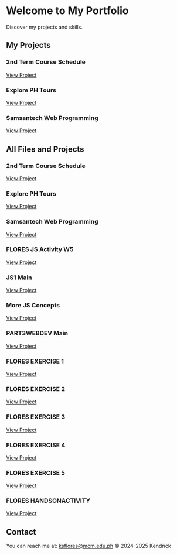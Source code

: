 # Welcome to My Portfolio
Discover my projects and skills.

## My Projects

### 2nd Term Course Schedule
[View Project](https://kzndrick.github.io/2tsched.html)

### Explore PH Tours
[View Project](https://kzndrick.github.io/phtours.html)

### Samsantech Web Programming
[View Project](https://github.com/DeybFckers/samsantech_webprog)

## All Files and Projects

### 2nd Term Course Schedule
[View Project](https://kzndrick.github.io/2tsched.html)

### Explore PH Tours
[View Project](https://kzndrick.github.io/phtours.html)

### Samsantech Web Programming
[View Project](https://github.com/DeybFckers/samsantech_webprog)

### FLORES JS Activity W5
[View Project](https://kzndrick.github.io/FLORES_JS_ACTIVITY_W5-main.zip)

### JS1 Main
[View Project](https://kzndrick.github.io/JS1-main.zip)

### More JS Concepts
[View Project](https://kzndrick.github.io/More%20JS%20Concepts%20%281%29.pdf)

### PART3WEBDEV Main
[View Project](https://kzndrick.github.io/PART3WEBDEV-main.zip)

### FLORES EXERCISE 1
[View Project](https://kzndrick.github.io/M2/FLORES_EXERCISE_1/index.html)

### FLORES EXERCISE 2
[View Project](https://kzndrick.github.io/M2/FLORES_EXERCISE_2/index.html)

### FLORES EXERCISE 3
[View Project](https://kzndrick.github.io/M2/FLORES_EXERCISE_3/index.html)

### FLORES EXERCISE 4
[View Project](https://kzndrick.github.io/M2/FLORES_EXERCISE_4/index.html)

### FLORES EXERCISE 5
[View Project](https://kzndrick.github.io/M2/FLORES_EXERCISE_5/index.html)

### FLORES HANDSONACTIVITY
[View Project](https://kzndrick.github.io/M2/FLORES_HANDSONACTIVITY/index.html)

## Contact
You can reach me at: [ksflores@mcm.edu.ph](mailto:ksflores@mcm.edu.ph)
© 2024-2025 Kendrick
